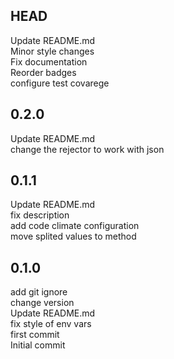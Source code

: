HEAD
-----------
Update README.md  
Minor style changes  
Fix documentation  
Reorder badges  
configure test covarege  

0.2.0
-----------
Update README.md  
change the rejector to work with json

0.1.1
-----------
Update README.md  
fix description  
add code climate configuration  
move splited values to method  

0.1.0
-----------
add git ignore  
change version  
Update README.md  
fix style of env vars  
first commit  
Initial commit  
